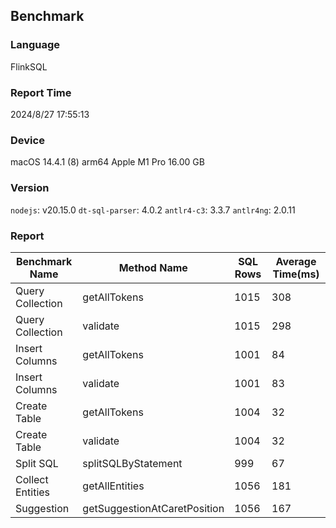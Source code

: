 ## Benchmark

### Language
FlinkSQL

### Report Time
2024/8/27 17:55:13

### Device
macOS 14.4.1
(8) arm64 Apple M1 Pro
16.00 GB

### Version
`nodejs`: v20.15.0
`dt-sql-parser`: 4.0.2
`antlr4-c3`: 3.3.7
`antlr4ng`: 2.0.11

### Report
| Benchmark Name |         Method Name        |SQL Rows|Average Time(ms)| 
|----------------|----------------------------|--------|----------------| 
|Query Collection|        getAllTokens        |  1015  |       308      | 
|Query Collection|          validate          |  1015  |       298      | 
| Insert Columns |        getAllTokens        |  1001  |       84       | 
| Insert Columns |          validate          |  1001  |       83       | 
|  Create Table  |        getAllTokens        |  1004  |       32       | 
|  Create Table  |          validate          |  1004  |       32       | 
|    Split SQL   |     splitSQLByStatement    |   999  |       67       | 
|Collect Entities|       getAllEntities       |  1056  |       181      | 
|   Suggestion   |getSuggestionAtCaretPosition|  1056  |       167      | 


